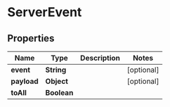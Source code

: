 

# ServerEvent


## Properties

| Name | Type | Description | Notes |
|------------ | ------------- | ------------- | -------------|
|**event** | **String** |  |  [optional] |
|**payload** | **Object** |  |  [optional] |
|**toAll** | **Boolean** |  |  |



